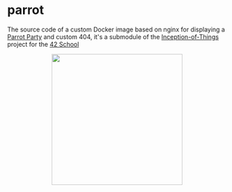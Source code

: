 # parrot
The source code of a custom Docker image based on nginx for displaying a [Parrot Party](https://cultofthepartyparrot.com/) and custom 404, it's a submodule of the [Inception-of-Things](https://github.com/mravily/Inception-of-things) project for the [42 School](https://42.fr/en/homepage/)

<p align="center">
  <img width="300" height="300" src="https://acegif.com/wp-content/uploads/2020/b72nv6/partyparrt-20.gif">
</p>